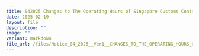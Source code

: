 ```yaml
---
title: 042025 Changes to The Operating Hours of Singapore Customs Contact Centre
date: 2025-02-19
layout: file
description: ""
image: ""
variant: markdown
file_url: /files/Notice_04_2025__Ver1__CHANGES_TO_THE_OPERATING_HOURS_OF_SINGAPORE_CUSTOMS_CONTACT_CENTRE.pdf
---
```

